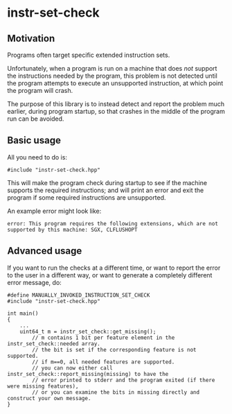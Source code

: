# instr-set-check

## Motivation

Programs often target specific extended instruction sets.

Unfortunately, when a program is run on a machine that does *not* support the instructions needed by the program,
this problem is not detected until the program attempts to execute an unsupported instruction, at which point the program will crash.

The purpose of this library is to instead detect and report the problem much earlier, during program startup, so that crashes in
the middle of the program run can be avoided.

## Basic usage

All you need to do is:

    #include "instr-set-check.hpp"

This will make the program check during startup to see if the machine supports the required instructions;
and will print an error and exit the program if some required instructions are unsupported.

An example error might look like:

    error: This program requires the following extensions, which are not supported by this machine: SGX, CLFLUSHOPT

## Advanced usage

If you want to run the checks at a different time, or want to report the error to the user in a different way, or want to generate a completely different error message, do:

    #define MANUALLY_INVOKED_INSTRUCTION_SET_CHECK
    #include "instr-set-check.hpp"

    int main()
    {
        ...
        uint64_t m = instr_set_check::get_missing();
            // m contains 1 bit per feature element in the instr_set_check::needed array.
            // the bit is set if the corresponding feature is not supported.
            // if m==0, all needed features are supported.
            // you can now either call instr_set_check::report_missing(missing) to have the
            // error printed to stderr and the program exited (if there were missing features),
            // or you can examine the bits in missing directly and construct your own message.
    }

